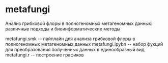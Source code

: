 # metafungi
Анализ грибковой флоры в полногеномных метагеномных данных: различные подходы и биоинформатические методы

metafungi.smk -- пайплайн для анализа грибковой флоры в полногеномных метагеномных данных
metafungi.ipybn -- набор фукций для преобразования полученных данных в единообразный вид
metafungi.r -- построение графиков
